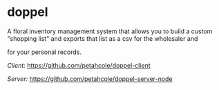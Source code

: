 # doppel

A floral inventory management system that allows you to build a custom "shopping list" and exports that list as a csv for the wholesaler and 

for your personal records.

*Client:* https://github.com/petahcole/doppel-client

*Server:* https://github.com/petahcole/doppel-server-node
